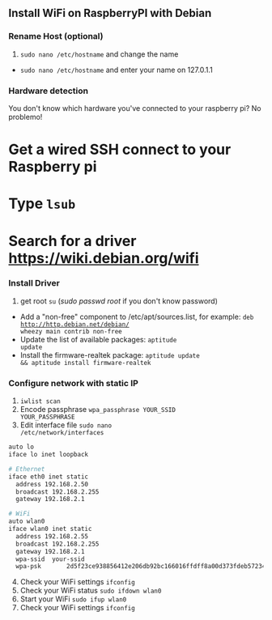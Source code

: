 ## Install WiFi on RaspberryPI with Debian


### Rename Host (optional)

1. <code>sudo nano /etc/hostname</code> and change the name
- <code>sudo nano /etc/hostname</code> and enter your name on 127.0.1.1

### Hardware detection
You don't know which hardware you've connected to your raspberry pi? No problemo!
# Get a wired SSH connect to your Raspberry pi
# Type <code>lsub</code>
# Search for a driver https://wiki.debian.org/wifi

### Install Driver

1. get root <code>su</code> (_sudo passwd root_ if you don't know password)
- Add a "non-free" component to /etc/apt/sources.list, for example: <code>deb http://http.debian.net/debian/ wheezy main contrib non-free</code>
- Update the list of available packages: <code>aptitude update</code>
- Install the firmware-realtek package: <code>aptitude update && aptitude install firmware-realtek</code>

### Configure network with static IP

1. <code>iwlist scan</code>
2. Encode passphrase <code>wpa_passphrase YOUR_SSID YOUR_PASSPHRASE</code>
3. Edit interface file <code>sudo nano /etc/network/interfaces</code>
```bash
auto lo
iface lo inet loopback

# Ethernet
iface eth0 inet static
  address 192.168.2.50
  broadcast 192.168.2.255
  gateway 192.168.2.1

# WiFi
auto wlan0
iface wlan0 inet static
  address 192.168.2.55
  broadcast 192.168.2.255
  gateway 192.168.2.1
  wpa-ssid	your-ssid
  wpa-psk		2d5f23ce938856412e206db92bc166016ffdff8a00d373fdeb57234f37
```
4. Check your WiFi settings <code>ifconfig</code>
5. Check your WiFi status <code>sudo ifdown wlan0</code>
6. Start your WiFi <code>sudo ifup wlan0</code>
7. Check your WiFi settings <code>ifconfig</code>
